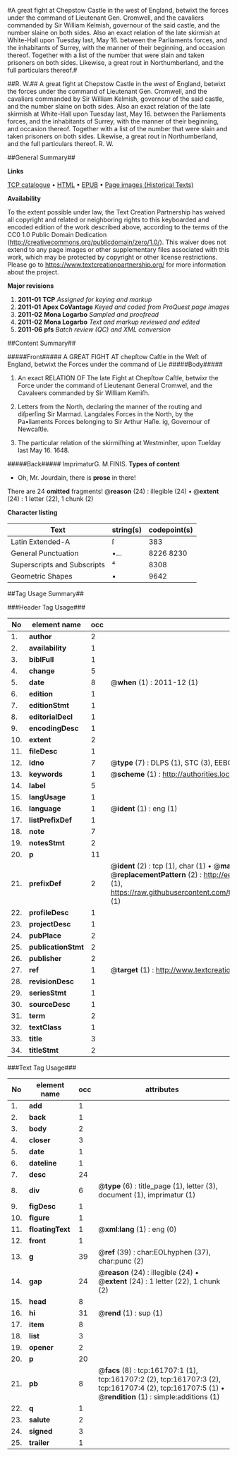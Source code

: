 #A great fight at Chepstow Castle in the west of England, betwixt the forces under the command of Lieutenant Gen. Cromwell, and the cavaliers commanded by Sir William Kelmish, governour of the said castle, and the number slaine on both sides. Also an exact relation of the late skirmish at White-Hall upon Tuesday last, May 16. between the Parliaments forces, and the inhabitants of Surrey, with the manner of their beginning, and occasion thereof. Together with a list of the number that were slain and taken prisoners on both sides. Likewise, a great rout in Northumberland, and the full particulars thereof.#

##R. W.##
A great fight at Chepstow Castle in the west of England, betwixt the forces under the command of Lieutenant Gen. Cromwell, and the cavaliers commanded by Sir William Kelmish, governour of the said castle, and the number slaine on both sides. Also an exact relation of the late skirmish at White-Hall upon Tuesday last, May 16. between the Parliaments forces, and the inhabitants of Surrey, with the manner of their beginning, and occasion thereof. Together with a list of the number that were slain and taken prisoners on both sides. Likewise, a great rout in Northumberland, and the full particulars thereof.
R. W.

##General Summary##

**Links**

[TCP catalogue](http://www.ota.ox.ac.uk/tcp/)  • 
[HTML](http://tei.it.ox.ac.uk/tcp/Texts-HTML/free/A97/A97194.html)  • 
[EPUB](http://tei.it.ox.ac.uk/tcp/Texts-EPUB/free/A97/A97194.epub) • 
[Page images (Historical Texts)](https://historicaltexts.jisc.ac.uk/eebo-99864185e)

**Availability**

To the extent possible under law, the Text Creation Partnership has waived all copyright and related or neighboring rights to this keyboarded and encoded edition of the work described above, according to the terms of the CC0 1.0 Public Domain Dedication (http://creativecommons.org/publicdomain/zero/1.0/). This waiver does not extend to any page images or other supplementary files associated with this work, which may be protected by copyright or other license restrictions. Please go to https://www.textcreationpartnership.org/ for more information about the project.

**Major revisions**

1. __2011-01__ __TCP__ *Assigned for keying and markup*
1. __2011-01__ __Apex CoVantage__ *Keyed and coded from ProQuest page images*
1. __2011-02__ __Mona Logarbo__ *Sampled and proofread*
1. __2011-02__ __Mona Logarbo__ *Text and markup reviewed and edited*
1. __2011-06__ __pfs__ *Batch review (QC) and XML conversion*

##Content Summary##

#####Front#####
A GREAT FIGHT AT chepſtow Caſtle in the Weſt of England, betwixt the Forces under the command of Lie
#####Body#####

1. An exact RELATION OF The late Fight at Chepſtow Caſtle, betwixr the Force under the command of Lieutenant General Cromwel, and the Cavaleers commanded by Sir William Kemiſh.

1. Letters from the North, declaring the manner of the routing and diſperſing Sir Marmad. Langdales Forces in the North, by the Pa•liaments Forces belonging to Sir Arthur Haſle. ig, Governour of Newcaſtle.

1. The particular relation of the skirmiſhing at Westminſter, upon Tueſday last May 16. 1648.

#####Back#####
ImprimaturG. M.FINIS.
**Types of content**

  * Oh, Mr. Jourdain, there is **prose** in there!

There are 24 **omitted** fragments! 
 @__reason__ (24) : illegible (24)  •  @__extent__ (24) : 1 letter (22), 1 chunk (2)

**Character listing**


|Text|string(s)|codepoint(s)|
|---|---|---|
|Latin Extended-A|ſ|383|
|General Punctuation|•…|8226 8230|
|Superscripts             and Subscripts|⁴|8308|
|Geometric Shapes|▪|9642|

##Tag Usage Summary##

###Header Tag Usage###

|No|element name|occ|attributes|
|---|---|---|---|
|1.|__author__|2||
|2.|__availability__|1||
|3.|__biblFull__|1||
|4.|__change__|5||
|5.|__date__|8| @__when__ (1) : 2011-12 (1)|
|6.|__edition__|1||
|7.|__editionStmt__|1||
|8.|__editorialDecl__|1||
|9.|__encodingDesc__|1||
|10.|__extent__|2||
|11.|__fileDesc__|1||
|12.|__idno__|7| @__type__ (7) : DLPS (1), STC (3), EEBO-CITATION (1), PROQUEST (1), VID (1)|
|13.|__keywords__|1| @__scheme__ (1) : http://authorities.loc.gov/ (1)|
|14.|__label__|5||
|15.|__langUsage__|1||
|16.|__language__|1| @__ident__ (1) : eng (1)|
|17.|__listPrefixDef__|1||
|18.|__note__|7||
|19.|__notesStmt__|2||
|20.|__p__|11||
|21.|__prefixDef__|2| @__ident__ (2) : tcp (1), char (1)  •  @__matchPattern__ (2) : ([0-9\-]+):([0-9IVX]+) (1), (.+) (1)  •  @__replacementPattern__ (2) : http://eebo.chadwyck.com/downloadtiff?vid=$1&page=$2 (1), https://raw.githubusercontent.com/textcreationpartnership/Texts/master/tcpchars.xml#$1 (1)|
|22.|__profileDesc__|1||
|23.|__projectDesc__|1||
|24.|__pubPlace__|2||
|25.|__publicationStmt__|2||
|26.|__publisher__|2||
|27.|__ref__|1| @__target__ (1) : http://www.textcreationpartnership.org/docs/. (1)|
|28.|__revisionDesc__|1||
|29.|__seriesStmt__|1||
|30.|__sourceDesc__|1||
|31.|__term__|2||
|32.|__textClass__|1||
|33.|__title__|3||
|34.|__titleStmt__|2||


###Text Tag Usage###

|No|element name|occ|attributes|
|---|---|---|---|
|1.|__add__|1||
|2.|__back__|1||
|3.|__body__|2||
|4.|__closer__|3||
|5.|__date__|1||
|6.|__dateline__|1||
|7.|__desc__|24||
|8.|__div__|6| @__type__ (6) : title_page (1), letter (3), document (1), imprimatur (1)|
|9.|__figDesc__|1||
|10.|__figure__|1||
|11.|__floatingText__|1| @__xml:lang__ (1) : eng (0)|
|12.|__front__|1||
|13.|__g__|39| @__ref__ (39) : char:EOLhyphen (37), char:punc (2)|
|14.|__gap__|24| @__reason__ (24) : illegible (24)  •  @__extent__ (24) : 1 letter (22), 1 chunk (2)|
|15.|__head__|8||
|16.|__hi__|31| @__rend__ (1) : sup (1)|
|17.|__item__|8||
|18.|__list__|3||
|19.|__opener__|2||
|20.|__p__|20||
|21.|__pb__|8| @__facs__ (8) : tcp:161707:1 (1), tcp:161707:2 (2), tcp:161707:3 (2), tcp:161707:4 (2), tcp:161707:5 (1)  •  @__rendition__ (1) : simple:additions (1)|
|22.|__q__|1||
|23.|__salute__|2||
|24.|__signed__|3||
|25.|__trailer__|1||
